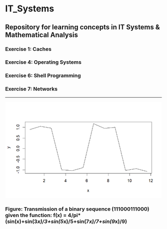 # IT_Systems
## Repository for learning concepts in IT Systems & Mathematical Analysis
### Exercise 1: Caches
### Exercise 4: Operating Systems
### Exercise 6: Shell Programming
### Exercise 7: Networks

------------------------------------------------------------------------------------------
![alt text](https://github.com/brendanlahm/IT_Systems/blob/main/IT_exercise7_function.png)

### **Figure:** Transmission of a binary sequence (111000111000) given the function: f(x) = 4/pi*(sin(x)+sin(3*x)/3+sin(5*x)/5+sin(7*x)/7+sin(9*x)/9)